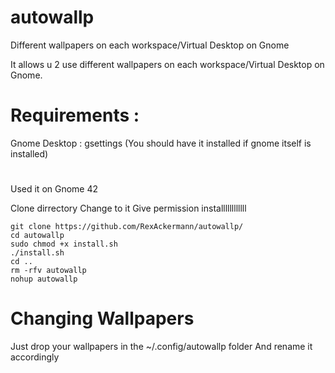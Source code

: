 # autowallp
Different wallpapers on each workspace/Virtual Desktop on Gnome



It allows u 2 use different wallpapers on each workspace/Virtual Desktop on Gnome.



# Requirements :
Gnome Desktop : gsettings (You should have it installed if gnome itself is installed)

#

Used it on Gnome 42



Clone dirrectory
Change to it
Give permission
installllllllllll


```
git clone https://github.com/RexAckermann/autowallp/
cd autowallp
sudo chmod +x install.sh
./install.sh
cd ..
rm -rfv autowallp
nohup autowallp
```
# Changing Wallpapers

Just drop your wallpapers in the ~/.config/autowallp folder
And rename it accordingly
